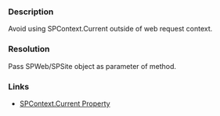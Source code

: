 ﻿---
Title: SPContext.Current is used outside web context
FileName: resp510222.html
---


### Description
Avoid using SPContext.Current outside of web request context.

### Resolution
Pass SPWeb/SPSite object as parameter of method.

### Links
- [SPContext.Current Property](https://msdn.microsoft.com/en-us/library/microsoft.sharepoint.spcontext.current(v=office.14).aspx)